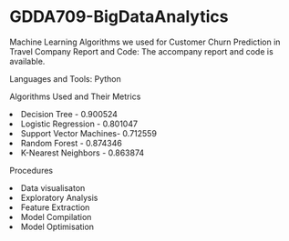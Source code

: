 # GDDA709-BigDataAnalytics

Machine Learning Algorithms we used for Customer Churn Prediction in Travel Company 
Report and Code: The accompany report and code is available. 

<p>Languages and Tools: Python</p>

<p> Algorithms Used and Their Metrics</p>
              
<li> Decision Tree -   0.900524 </li>
<li> Logistic Regression -  0.801047 </li>
<li> Support Vector Machines-    0.712559 </li>
<li> Random Forest -   0.874346 </li>
<li> K-Nearest Neighbors -   0.863874 </li>


<p>Procedures</p>
<li>Data visualisaton</li>
<li>Exploratory Analysis</li>
<li>Feature Extraction</li>
<li>Model Compilation</li>
<li>Model Optimisation</li>




